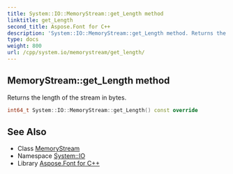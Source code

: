 ```yaml
---
title: System::IO::MemoryStream::get_Length method
linktitle: get_Length
second_title: Aspose.Font for C++
description: 'System::IO::MemoryStream::get_Length method. Returns the length of the stream in bytes in C++.'
type: docs
weight: 800
url: /cpp/system.io/memorystream/get_length/
---
```

## MemoryStream::get_Length method


Returns the length of the stream in bytes.

```cpp
int64_t System::IO::MemoryStream::get_Length() const override
```

## See Also

* Class [MemoryStream](../)
* Namespace [System::IO](../../)
* Library [Aspose.Font for C++](../../../)

